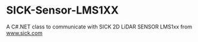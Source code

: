 # SICK-Sensor-LMS1XX

A C#.NET class to communicate with SICK 2D LiDAR SENSOR LMS1xx from www.sick.com

